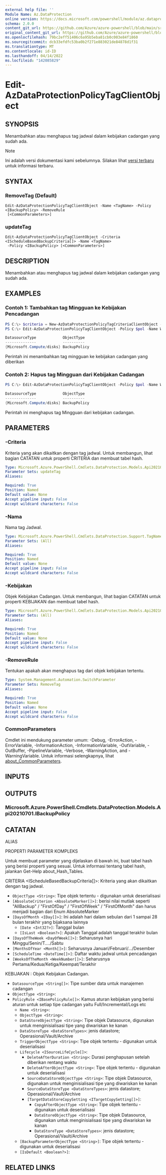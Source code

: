 ```yaml
---
external help file: ''
Module Name: Az.DataProtection
online version: https://docs.microsoft.com/powershell/module/az.dataprotection/edit-azdataprotectionpolicytagclientobject
schema: 2.0.0
content_git_url: https://github.com/Azure/azure-powershell/blob/main/src/DataProtection/help/Edit-AzDataProtectionPolicyTagClientObject.md
original_content_git_url: https://github.com/Azure/azure-powershell/blob/main/src/DataProtection/help/Edit-AzDataProtectionPolicyTagClientObject.md
ms.openlocfilehash: 79bc2eff51406c6a95b5eba81cb0c003e84f1860
ms.sourcegitcommit: dcb33efdfc53ba0b2f271e883021de84878d1f31
ms.translationtype: MT
ms.contentlocale: id-ID
ms.lasthandoff: 04/14/2022
ms.locfileid: "142085829"
---
```

# Edit-AzDataProtectionPolicyTagClientObject

## SYNOPSIS
Menambahkan atau menghapus tag jadwal dalam kebijakan cadangan yang sudah ada.

> [!NOTE]
>Ini adalah versi dokumentasi kami sebelumnya. Silakan lihat [versi terbaru](/powershell/module/az.dataprotection/edit-azdataprotectionpolicytagclientobject) untuk informasi terbaru.

## SYNTAX

### RemoveTag (Default)
```
Edit-AzDataProtectionPolicyTagClientObject -Name <TagName> -Policy <IBackupPolicy> -RemoveRule
 [<CommonParameters>]
```

### updateTag
```
Edit-AzDataProtectionPolicyTagClientObject -Criteria <IScheduleBasedBackupCriteria[]> -Name <TagName>
 -Policy <IBackupPolicy> [<CommonParameters>]
```

## DESCRIPTION
Menambahkan atau menghapus tag jadwal dalam kebijakan cadangan yang sudah ada.

## EXAMPLES

### Contoh 1: Tambahkan tag Mingguan ke Kebijakan Pencadangan
```powershell
PS C:\> $criteria = New-AzDataProtectionPolicyTagCriteriaClientObject -AbsoluteCriteria FirstOfWeek
PS C:\> Edit-AzDataProtectionPolicyTagClientObject -Policy $pol -Name Weekly -Criteria $criteria

DatasourceType            ObjectType
--------------            ----------
{Microsoft.Compute/disks} BackupPolicy
```

Perintah ini menambahkan tag mingguan ke kebijakan cadangan yang diberikan

### Contoh 2: Hapus tag Mingguan dari Kebijakan Cadangan
```powershell
PS C:\> Edit-AzDataProtectionPolicyTagClientObject -Policy $pol -Name Weekly -RemoveRule

DatasourceType            ObjectType
--------------            ----------
{Microsoft.Compute/disks} BackupPolicy
```

Perintah ini menghapus tag Mingguan dari kebijakan cadangan.

## PARAMETERS

### -Criteria
Kriteria yang akan dikaitkan dengan tag jadwal.
Untuk membangun, lihat bagian CATATAN untuk properti CRITERIA dan membuat tabel hash.

```yaml
Type: Microsoft.Azure.PowerShell.Cmdlets.DataProtection.Models.Api20210701.IScheduleBasedBackupCriteria[]
Parameter Sets: updateTag
Aliases:

Required: True
Position: Named
Default value: None
Accept pipeline input: False
Accept wildcard characters: False
```

### -Nama
Nama tag Jadwal.

```yaml
Type: Microsoft.Azure.PowerShell.Cmdlets.DataProtection.Support.TagName
Parameter Sets: (All)
Aliases:

Required: True
Position: Named
Default value: None
Accept pipeline input: False
Accept wildcard characters: False
```

### -Kebijakan
Objek Kebijakan Cadangan.
Untuk membangun, lihat bagian CATATAN untuk properti KEBIJAKAN dan membuat tabel hash.

```yaml
Type: Microsoft.Azure.PowerShell.Cmdlets.DataProtection.Models.Api20210701.IBackupPolicy
Parameter Sets: (All)
Aliases:

Required: True
Position: Named
Default value: None
Accept pipeline input: False
Accept wildcard characters: False
```

### -RemoveRule
Tentukan apakah akan menghapus tag dari objek kebijakan tertentu.

```yaml
Type: System.Management.Automation.SwitchParameter
Parameter Sets: RemoveTag
Aliases:

Required: True
Position: Named
Default value: None
Accept pipeline input: False
Accept wildcard characters: False
```

### CommonParameters
Cmdlet ini mendukung parameter umum: -Debug, -ErrorAction, -ErrorVariable, -InformationAction, -InformationVariable, -OutVariable, -OutBuffer, -PipelineVariable, -Verbose, -WarningAction, and -WarningVariable. Untuk informasi selengkapnya, lihat [about_CommonParameters](http://go.microsoft.com/fwlink/?LinkID=113216).

## INPUTS

## OUTPUTS

### Microsoft.Azure.PowerShell.Cmdlets.DataProtection.Models.Api20210701.IBackupPolicy

## CATATAN

ALIAS

PROPERTI PARAMETER KOMPLEKS

Untuk membuat parameter yang dijelaskan di bawah ini, buat tabel hash yang berisi properti yang sesuai. Untuk informasi tentang tabel hash, jalankan Get-Help about_Hash_Tables.


CRITERIA <IScheduleBasedBackupCriteria[]>: Kriteria yang akan dikaitkan dengan tag jadwal.
  - `ObjectType <String>`: Tipe objek tertentu - digunakan untuk deserialisasi
  - `[AbsoluteCriterion <AbsoluteMarker[]>]`: berisi nilai mutlak seperti "AllBackup" / "FirstOfDay" / "FirstOfWeek" / "FirstOfMonth" dan harus menjadi bagian dari Enum AbsoluteMarker
  - `[DaysOfMonth <IDay[]>]`: Ini adalah hari dalam sebulan dari 1 sampai 28 bulan terakhir yang bijaksana lainnya
    - `[Date <Int32?>]`: Tanggal bulan
    - `[IsLast <Boolean?>]`: Apakah Tanggal adalah tanggal terakhir bulan
  - `[DaysOfTheWeek <DayOfWeek[]>]`: Seharusnya hari Minggu/Senin/T..../Sabtu
  - `[MonthsOfYear <Month[]>]`: Seharusnya Januari/Februari/.../Desember
  - `[ScheduleTime <DateTime[]>]`: Daftar waktu jadwal untuk pencadangan
  - `[WeeksOfTheMonth <WeekNumber[]>]`: Seharusnya Pertama/Kedua/Ketiga/Keempat/Terakhir

KEBIJAKAN <IBackupPolicy>: Objek Kebijakan Cadangan.
  - `DatasourceType <String[]>`: Tipe sumber data untuk manajemen cadangan
  - `ObjectType <String>`: 
  - `PolicyRule <IBasePolicyRule[]>`: Kamus aturan kebijakan yang berisi aturan untuk setiap tipe cadangan yaitu Full/Incremental/Logs etc
    - `Name <String>`: 
    - `ObjectType <String>`: 
    - `DataStoreObjectType <String>`: Tipe objek Datasource, digunakan untuk menginisialisasi tipe yang diwariskan ke kanan
    - `DataStoreType <DataStoreTypes>`: jenis datastore; Operasional/Vault/Archive
    - `TriggerObjectType <String>`: Tipe objek tertentu - digunakan untuk deserialisasi
    - `Lifecycle <ISourceLifeCycle[]>`: 
      - `DeleteAfterDuration <String>`: Durasi penghapusan setelah diberikan rentang waktu
      - `DeleteAfterObjectType <String>`: Tipe objek tertentu - digunakan untuk deserialisasi
      - `SourceDataStoreObjectType <String>`: Tipe objek Datasource, digunakan untuk menginisialisasi tipe yang diwariskan ke kanan
      - `SourceDataStoreType <DataStoreTypes>`: jenis datastore; Operasional/Vault/Archive
      - `[TargetDataStoreCopySetting <ITargetCopySetting[]>]`: 
        - `CopyAfterObjectType <String>`: Tipe objek tertentu - digunakan untuk deserialisasi
        - `DataStoreObjectType <String>`: Tipe objek Datasource, digunakan untuk menginisialisasi tipe yang diwariskan ke kanan
        - `DataStoreType <DataStoreTypes>`: jenis datastore; Operasional/Vault/Archive
    - `[BackupParameterObjectType <String>]`: Tipe objek tertentu - digunakan untuk deserialisasi
    - `[IsDefault <Boolean?>]`: 

## RELATED LINKS

